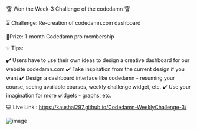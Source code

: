 🏆 Won the Week-3 Challenge of the codedamn 🏆

⌛ Challenge: Re-creation of codedamn.com dashboard

🚩Prize: 1-month Codedamn pro membership

💡 Tips:

✔️ Users have to use their own ideas to design a creative dashboard for our website codedamn.com
✔️ Take inspiration from the current design if you want
✔️ Design a dashboard interface like codedamn - resuming your course, seeing available courses, weekly challenge widget, etc.
✔️ Use your imagination for more widgets - graphs, etc.

💻 Live Link : https://kaushal297.github.io/Codedamn-WeeklyChallenge-3/

![image](https://user-images.githubusercontent.com/25638204/153948725-73d275a2-3a34-4652-85de-1598a6868673.png)
